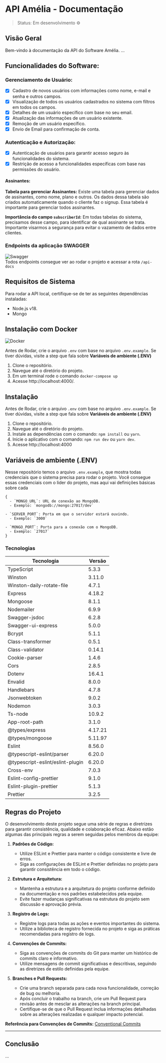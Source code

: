 # API Amélia - Documentação

> Status: Em desenvolvimento ⚙

## Visão Geral
Bem-vindo à documentação da API do Software Amélia. ...

## Funcionalidades do Software:

### Gerenciamento de Usuário:
- [x] Cadastro de novos usuários com informações como nome, e-mail e senha e outros campos.
- [x] Visualização de todos os usuários cadastrados no sistema com filtros em todos os campos.
- [x] Detalhes de um usuário específico com base no seu email.
- [x] Atualização das informações de um usuário existente.
- [x] Remoção de um usuário específico.
- [x] Envio de Email para confirmação de conta.

### Autenticação e Autorização:
- [x] Autenticação de usuários para garantir acesso seguro às funcionalidades do sistema.
- [x] Restrição de acesso a funcionalidades específicas com base nas permissões do usuário.

#### Assinantes:
**Tabela para gerenciar Assinantes:** Existe uma tabela para gerenciar dados de assinantes, como nome, plano e outros. Os dados dessa tabela são criados automaticamente quando o cliente faz o signup. Essa tabela é importante para gerenciar todos assinantes.   

**Importância do campo `subscriberId`:** Em todas tabelas do sistema, precisamos desse campo, para identificar de qual assinante se trata. Importante visarmos a segurança para evitar o vazamento de dados entre clientes.

### Endpoints da aplicação SWAGGER
![Swagger](https://img.shields.io/badge/Swagger-85EA2D?style=for-the-badge&logo=swagger&logoColor=black)
<br>
Todos endpoints consegue ver ao rodar o projeto e acessar a rota `/api-docs`

## Requisitos de Sistema
Para rodar a API local, certifique-se de ter as seguintes dependências instaladas:

* Node.js v18.
* Mongo

## Instalação com Docker
![Docker](https://img.shields.io/badge/Docker-2496ED?style=for-the-badge&logo=docker&logoColor=white)

Antes de Rodar, crie o arquivo `.env` com base no arquivo `.env.example`. Se tiver dúvidas, visite a step que fala sobre **Variáveis de ambiente (.ENV)**

1. Clone o repositório.
2. Navegue até o diretório do projeto.
3. Em um terminal rode o comando `docker-compose up`
4. Acesse http://localhost:4000/.

## Instalação

Antes de Rodar, crie o arquivo `.env` com base no arquivo `.env.example`. Se tiver dúvidas, visite a step que fala sobre **Variáveis de ambiente (.ENV)**

1. Clone o repositório.
2. Navegue até o diretório do projeto.
3. Instale as dependências com o comando: `npm install` ou `yarn`.
4. Inicie o aplicativo com o comando: `npm run dev` ou `yarn dev`.
5. Acesse http://localhost:4000

## Variáveis de ambiente (.ENV)

Nesse repositório temos o arquivo `.env.example`, que mostra todas credenciais que o sistema precisa para rodar o projeto. Você consegue essas credenciais com o lider do projeto, mas aqui vai definições básicas sobre cada

```
{
  - `MONGO_URL`: URL de conexão ao MongoDB.
  - Exemplo: `mongodb://mongo:27017/dev`

- `SERVER_PORT`: Porta em que o servidor estará ouvindo.
  - Exemplo: `3000`

- `MONGO_PORT`: Porta para a conexão com o MongoDB.
  - Exemplo: `27017`
}
```

### Tecnologias
| Tecnologia                    | Versão   |
|-------------------------------|----------|
| TypeScript                    | 5.3.3    |
| Winston                       | 3.11.0   |
| Winston-daily-rotate-file     | 4.7.1    |
| Express                       | 4.18.2   |
| Mongoose                      | 8.1.1    |
| Nodemailer                    | 6.9.9    |
| Swagger-jsdoc                 | 6.2.8    |
| Swagger-ui-express            | 5.0.0    |
| Bcrypt                        | 5.1.1    |
| Class-transformer             | 0.5.1    |
| Class-validator               | 0.14.1   |
| Cookie-parser                 | 1.4.6    |
| Cors                          | 2.8.5    |
| Dotenv                        | 16.4.1   |
| Envalid                       | 8.0.0    |
| Handlebars                    | 4.7.8    |
| Jsonwebtoken                  | 9.0.2    |
| Nodemon                       | 3.0.3    |
| Ts-node                       | 10.9.2   |
| App-root-path                 | 3.1.0    |
| @types/express                | 4.17.21  |
| @types/mongoose               | 5.11.97  |
| Eslint                        | 8.56.0   |
| @typescript-eslint/parser    | 6.20.0   |
| @typescript-eslint/eslint-plugin | 6.20.0   |
| Cross-env                     | 7.0.3    |
| Eslint-config-prettier        | 9.1.0    |
| Eslint-plugin-prettier        | 5.1.3    |
| Prettier                      | 3.2.5    |


## Regras do Projeto

O desenvolvimento deste projeto segue uma série de regras e diretrizes para garantir consistência, qualidade e colaboração eficaz. Abaixo estão algumas das principais regras a serem seguidas pelos membros da equipe:

1. **Padrões de Código:**
   - Utilize ESLint e Prettier para manter o código consistente e livre de erros.
   - Siga as configurações de ESLint e Prettier definidas no projeto para garantir consistência em todo o código.

2. **Estrutura e Arquitetura:**
   - Mantenha a estrutura e a arquitetura do projeto conforme definido na documentação e nos padrões estabelecidos pela equipe.
   - Evite fazer mudanças significativas na estrutura do projeto sem discussão e aprovação prévia.

3. **Registro de Logs:**
   - Registre logs para todas as ações e eventos importantes do sistema.
   - Utilize a biblioteca de registro fornecida no projeto e siga as práticas recomendadas para registro de logs.

4. **Convenções de Commits:**
   - Siga as convenções de commits do Git para manter um histórico de commits claro e informativo.
   - Utilize mensagens de commit significativas e descritivas, seguindo as diretrizes de estilo definidas pela equipe.

5. **Branches e Pull Requests:**
   - Crie uma branch separada para cada nova funcionalidade, correção de bug ou melhoria.
   - Após concluir o trabalho na branch, crie um Pull Request para revisão antes de mesclar as alterações na branch principal.
   - Certifique-se de que o Pull Request inclua informações detalhadas sobre as alterações realizadas e qualquer impacto potencial.

**Referência para Convenções de Commits:**
[Conventional Commits](https://www.conventionalcommits.org/en/v1.0.0/)

---
## Conclusão

...





